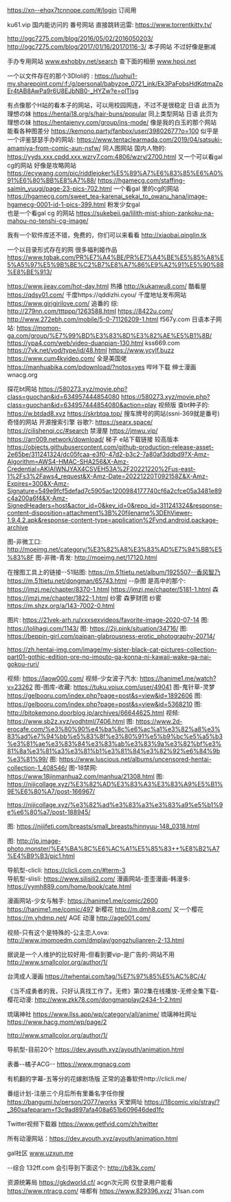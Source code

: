 
 https://xn--ehqx7tcnnope.com/#/login
订阅用

ku61.vip 国内能访问的
番号网站 直接跳转迅雷:
https://www.torrentkitty.tv/

http://ogc7275.com/blog/2016/05/02/2016050203/
http://ogc7275.com/blog/2017/01/16/20170116-3/ 本子网站 不过好像是删减

手办专用网站
www.exhobby.net/search 查下面的相册
www.hpoi.net  

一个以文件存在的那个3Dloli的 :
https://luohui1-my.sharepoint.com/:f:/g/personal/babyzoe_0721_ink/Ek3PaFobsHdKqtmaZpEr4tAB8AwPa9r6U8EJbNB0-_HYZw?e=olTlsg

有点像那个H站的看本子的网站，可以用校园网连，不过不是很稳定 日语 此页为 理想の妹
https://hentai18.org/s/hair-buns/popular
同上类型网站 日语 此页为 理想の妹
https://hentaienvy.com/group/ins-mode/ 
像是我的白玉的那个网站 能看各种图差分 
https://kemono.party/fanbox/user/39802677?o=100
似乎是一个评鉴瑟瑟手办的网站:
https://www.tentaclearmada.com/2019/04/satsuki-amamiya-from-comic-aun-nsfw/
同人图网站 国内人物的:
https://yyds.xxx.cpdd.xxx.wzry7.com:4806/wzry/2700.html
又一个可以看gal cg的网站 好像是攻略网站
https://ecywang.com/pic/riddlejoker%E5%89%A7%E6%83%85%E6%A0%91%E6%80%BB%E8%A7%88/
https://hgamecg.com/staffing-saimin_yuugi/page-23-pics-702.html 一个看gal 里的cg的网站
https://hgamecg.com/sweet_tea-karenai_sekai_to_owaru_hana/image-hgamecg-0001-id-1-pics-399.html 粉发少女gal   
也是一个看gal cg 的网站
https://sukebeii.ga/lilith-mist-shion-zankoku-na-mahou-no-tenshi-cg-image/ 

我有一个软件库还不错，免费的，你们可以来看看
http://xiaobai.qinglin.tk

一个以目录形式存在的网 很多福利姬作品
https://www.tgbak.com/PR%E7%A4%BE/PR%E7%A4%BE%E5%85%A8%E5%A5%97%E5%9B%BE%C2%B7%E8%A7%86%E9%A2%91%E5%90%88%E8%BE%913/

https://www.jieav.com/hot-day.html 热播
http://kukanwu8.com/ 酷看屋
https://qdsy01.com/ 千度https://qddizhi.cyou/ 千度地址发布网站
https://www.girigirilove.com/ 追番的
综:
http://279nn.com/tttppp/1263588.html
https://8422u.com/ 
http://www.272ebh.com/mobile/5-0-71126209-1.html
f567y.com
日语本子网站:
https://momon-ga.com/group/%E7%99%BD%E3%83%8D%E3%82%AE%E5%B1%8B/
https://ypa4.com/web/video-duanpian-130.html
kss669.com
https://7vk.net/vod/type/id/48.html
https://www.ycylf.buzz
https://www.cum4kvideo.com/ 全是美国佬
https://manhuabika.com/pdownload/?notos=yes 哔咔下载
绅士漫画wnacg.org

探花bt网站
https://580273.xyz/movie.php?class=guochan&id=634957444854080
https://580273.xyz/movie.php?class=guochan&id=634957444854080&action=play 视频版
查bt种子的:
https://w.btdad8.xyz
https://skrbtqa.top/
搜车牌号的网站(ssni-369就是番号)
奇怪的网站 开源搜索引擎 谷歌?:
https://searx.space/
https://cilishenqi.cc/#search
禁漫屋 https://jmwu.vip/
https://arr009.network/download/ 梯子
e站下载链接 较高版本
https://objects.githubusercontent.com/github-production-release-asset-2e65be/311241324/dc05fcaa-e3f0-47d2-b3c2-7a80af3ddbd9?X-Amz-Algorithm=AWS4-HMAC-SHA256&X-Amz-Credential=AKIAIWNJYAX4CSVEH53A%2F20221220%2Fus-east-1%2Fs3%2Faws4_request&X-Amz-Date=20221220T092158Z&X-Amz-Expires=300&X-Amz-Signature=549e9fcf5defad7c5905ac1200984177740cf6a2cfce05a3481e89c4a200a6f4&X-Amz-SignedHeaders=host&actor_id=0&key_id=0&repo_id=311241324&response-content-disposition=attachment%3B%20filename%3DEhViewer-1.9.4.2.apk&response-content-type=application%2Fvnd.android.package-archive

图-非微工口:
http://moeimg.net/category/%E3%82%A8%E3%83%AD%E7%94%BB%E5%83%8F
图-非微-青发:
http://moeimg.net/17120.html

在搜图工具上的链接--51贴图:
https://m.51tietu.net/album/1925507--香风智乃
https://m.51tietu.net/dongman/65743.html
--杂图
是高中的那个:
https://jmzj.me/chapter/8370-1.html
https://jmzj.me/chapter/5181-1.html 森
https://jmzj.me/chapter/1822-1.html 纱雾
森萝财团 纱雾
https://m.shzx.org/a/143-7002-0.html


图片:
https://21vek-arh.ru/xxxsexvideos/favorite-image-2020-07-14
图: https://lolihagi.com/1143/
图: https://2ji.pink/situation/34716/
图:
https://beppin-girl.com/paipan-glabrousness-erotic_photography-20714/

https://zh.hentai-img.com/image/my-sister-black-cat-pictures-collection-part01-gothic-edition-ore-no-imouto-ga-konna-ni-kawaii-wake-ga-nai-gokou-ruri/

视频:
https://laow000.com/
视频-少女波子汽水:
https://hanime1.me/watch?v=23262
图-图库-收藏:
https://tuku.voiux.com/user/49041
图-鬼针草-灵梦
https://gelbooru.com/index.php?page=post&s=view&id=1892606
图:
https://gelbooru.com/index.php?page=post&s=view&id=5368210
图:
http://bitokemono.doorblog.jp/archives/66644625.html
视频:
https://www.sb2z.xyz/vodhtml/7406.html
图:
https://www.2d-erocafe.com/%e3%80%90%e4%ba%8c%e6%ac%a1%e3%82%a8%e3%83%ad%e7%94%bb%e5%83%8f%e3%80%91%e5%b9%bc%e5%a5%b3%e3%81%ae%e3%83%84%e3%83%ab%e3%83%9a%e3%82%bf%e3%81%8a%e3%81%a3%e3%81%b1%e3%81%84%e3%82%92%e6%84%9b%e3%81%99/
图:
https://www.luscious.net/albums/uncensored-hentai-collection-1_408546/
图-18禁网:
https://www.18jinmanhua2.com/manhua/21308.html
图:
https://nijicollage.xyz/%E3%82%AD%E3%83%A3%E3%83%A9%E5%B1%9E%E6%80%A7/post-166967/

https://nijicollage.xyz/%e3%82%ad%e3%83%a3%e3%83%a9%e5%b1%9e%e6%80%a7/post-188945/

图:
https://nijifeti.com/breasts/small_breasts/hinnyuu-148_0318.html

图:
http://jp.image-photo.monster/%E4%BA%8C%E6%AC%A1%E5%85%83++%E8%B2%A7%E4%B9%B3/pic1.html

导航型-clicli:
https://clicli.com.cn/#term-3   
导航型-slisli:
https://www.silisili2.com/
漫画网站-歪歪漫画-韩漫多:
https://yymh889.com/home/book/cate.html

漫画网站-少女与触手:
https://hanime1.me/comic/2600
https://hanime1.me/comic/497
新樱花
http://m.dmh8.com/
又一个樱花
https://m.yhdmp.net/
AGE 动漫
http://age001.com/

视频-只有这个是特殊的-公主恋人ova:
http://www.imomoedm.com/dmplay/gongzhulianren-2-13.html

据说是一个人维护的比较好用-但看到要vip-是广告的-网站不用
http://www.smallcolor.org/author/1/

台湾成人漫画
https://twhentai.com/tag/%E7%97%85%E5%AC%8C/4/

《当不成勇者的我，只好认真找工作了。无修》第02集在线播放-无修全集下载-樱花动漫:
http://www.zkk78.com/dongmanplay/2434-1-2.html

琉璃神社
https://www.llss.app/wp/category/all/anime/
琉璃神社网址
https://www.hacg.mom/wp/page/2

http://www.smallcolor.org/author/1/

导航型-目前20个
https://dev.ayouth.xyz/ayouth/animation.html

表番--橘子ACG--
https://www.mgnacg.com

有机翻的字幕-五等分的花嫁剧场版
正常的追番软件http://clicli.me/

番组计划-注册三个月后所有里番名字任你搜
https://bangumi.tv/person/2077/works
天堂网址
https://18comic.vip/stray/?_360safeparam=f3c9ad897afa408a651b609646ded1fc

Twitter视频下载器
https://www.getfvid.com/zh/twitter

所有动漫网站：https://dev.ayouth.xyz/ayouth/animation.html

gal社区
www.uzxun.me

--综合
132ff.com 会引导到下面这个:
http://b83k.com/

资源统筹局
https://gkdworld.cf/
acgn次元网 仅登录用户能看
https://www.ntracg.com/
啥都有
https://www.829396.xyz/
31san.com



